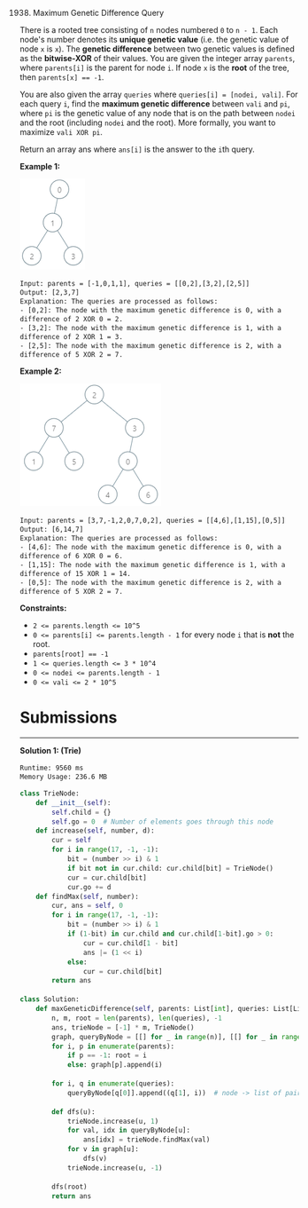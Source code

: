 1938. Maximum Genetic Difference Query

There is a rooted tree consisting of `n` nodes numbered `0` to `n - 1`. Each node's number denotes its **unique genetic value** (i.e. the genetic value of node `x` is `x`). The **genetic difference** between two genetic values is defined as the **bitwise-XOR** of their values. You are given the integer array `parents`, where `parents[i]` is the parent for node `i`. If node `x` is the **root** of the tree, then `parents[x] == -1`.

You are also given the array `queries` where `queries[i] = [nodei, vali]`. For each query `i`, find the **maximum genetic difference** between `vali` and `pi`, where `pi` is the genetic value of any node that is on the path between `nodei` and the root (including `nodei` and the root). More formally, you want to maximize `vali XOR pi`.

Return an array ans where `ans[i]` is the answer to the `i`th query.

 

**Example 1:**

![1938_c1.png](img/1938_c1.png)
```
Input: parents = [-1,0,1,1], queries = [[0,2],[3,2],[2,5]]
Output: [2,3,7]
Explanation: The queries are processed as follows:
- [0,2]: The node with the maximum genetic difference is 0, with a difference of 2 XOR 0 = 2.
- [3,2]: The node with the maximum genetic difference is 1, with a difference of 2 XOR 1 = 3.
- [2,5]: The node with the maximum genetic difference is 2, with a difference of 5 XOR 2 = 7.
```

**Example 2:**

![1938_c2.png](img/1938_c2.png)
```
Input: parents = [3,7,-1,2,0,7,0,2], queries = [[4,6],[1,15],[0,5]]
Output: [6,14,7]
Explanation: The queries are processed as follows:
- [4,6]: The node with the maximum genetic difference is 0, with a difference of 6 XOR 0 = 6.
- [1,15]: The node with the maximum genetic difference is 1, with a difference of 15 XOR 1 = 14.
- [0,5]: The node with the maximum genetic difference is 2, with a difference of 5 XOR 2 = 7.
```

**Constraints:**

* `2 <= parents.length <= 10^5`
* `0 <= parents[i] <= parents.length - 1` for every node `i` that is **not** the root.
* `parents[root] == -1`
* `1 <= queries.length <= 3 * 10^4`
* `0 <= nodei <= parents.length - 1`
* `0 <= vali <= 2 * 10^5`

# Submissions
---
**Solution 1: (Trie)**
```
Runtime: 9560 ms
Memory Usage: 236.6 MB
```
```python
class TrieNode:
    def __init__(self):
        self.child = {}
        self.go = 0  # Number of elements goes through this node
    def increase(self, number, d):
        cur = self
        for i in range(17, -1, -1):
            bit = (number >> i) & 1
            if bit not in cur.child: cur.child[bit] = TrieNode()
            cur = cur.child[bit]
            cur.go += d
    def findMax(self, number):
        cur, ans = self, 0
        for i in range(17, -1, -1):
            bit = (number >> i) & 1
            if (1-bit) in cur.child and cur.child[1-bit].go > 0:
                cur = cur.child[1 - bit]
                ans |= (1 << i)
            else:
                cur = cur.child[bit]
        return ans

class Solution:
    def maxGeneticDifference(self, parents: List[int], queries: List[List[int]]) -> List[int]:
        n, m, root = len(parents), len(queries), -1
        ans, trieNode = [-1] * m, TrieNode()
        graph, queryByNode = [[] for _ in range(n)], [[] for _ in range(n)]
        for i, p in enumerate(parents):
            if p == -1: root = i
            else: graph[p].append(i)

        for i, q in enumerate(queries):
            queryByNode[q[0]].append((q[1], i))  # node -> list of pairs (val, idx)

        def dfs(u):
            trieNode.increase(u, 1)
            for val, idx in queryByNode[u]:
                ans[idx] = trieNode.findMax(val)
            for v in graph[u]:
                dfs(v)
            trieNode.increase(u, -1)

        dfs(root)
        return ans
```
